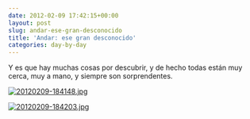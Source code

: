 ```yaml
---
date: 2012-02-09 17:42:15+00:00
layout: post
slug: andar-ese-gran-desconocido
title: 'Andar: ese gran desconocido'
categories: day-by-day
---
```


Y es que hay muchas cosas por descubrir, y de hecho todas están muy cerca, muy a mano, y siempre son sorprendentes.

[![20120209-184148.jpg](http://blog.migueljulian.com/wp-content/uploads/20120209-184148.jpg)](http://blog.migueljulian.com/wp-content/uploads/20120209-184148.jpg)

[![20120209-184203.jpg](http://blog.migueljulian.com/wp-content/uploads/20120209-184203.jpg)](http://blog.migueljulian.com/wp-content/uploads/20120209-184203.jpg)
